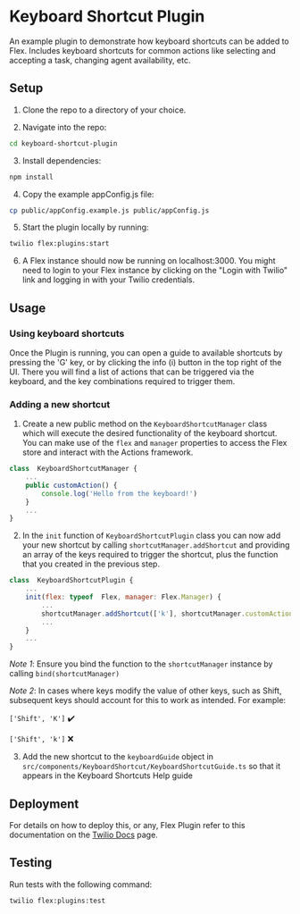 # Keyboard Shortcut Plugin

An example plugin to demonstrate how keyboard shortcuts can be added to Flex. Includes keyboard shortcuts for common actions like selecting and accepting a task, changing agent availability, etc.

## Setup

1. Clone the repo to a directory of your choice.

2. Navigate into the repo:

```bash
cd keyboard-shortcut-plugin
```

3. Install dependencies:

```bash
npm install
```

4. Copy the example appConfig.js file:

```bash
cp public/appConfig.example.js public/appConfig.js
```

5. Start the plugin locally by running:

```bash
twilio flex:plugins:start
```

6. A Flex instance should now be running on localhost:3000. You might need to login to your Flex instance by clicking on the "Login with Twilio" link and logging in with your Twilio credentials.

## Usage

### Using keyboard shortcuts
Once the Plugin is running, you can open a guide to available shortcuts by pressing the 'G' key, or by clicking the info (i) button in the top right of the UI. There you will find a list of actions that can be triggered via the keyboard, and the key combinations required to trigger them.

### Adding a new shortcut
1.  Create a new public method on the `KeyboardShortcutManager` class which will execute the desired functionality of the keyboard shortcut. You can make use of the `flex` and `manager` properties to access the Flex store and interact with the Actions framework.
```javascript
class  KeyboardShortcutManager {
	...
	public customAction() {
	    console.log('Hello from the keyboard!')
	}
	...
}
```

2. In the `init` function of `KeyboardShortcutPlugin` class you can now add your new shortcut by calling `shortcutManager.addShortcut` and providing an array of the keys required to trigger the shortcut, plus the function that you created in the previous step.
```javascript
class  KeyboardShortcutPlugin {
	... 
	init(flex: typeof  Flex, manager: Flex.Manager) {
		...
		shortcutManager.addShortcut(['k'], shortcutManager.customAction.bind(shortcutManager));
		...
	}
	...
}
```
*Note 1*: Ensure you bind the function to the `shortcutManager` instance by calling `bind(shortcutManager)`

*Note 2*: In cases where keys modify the value of other keys, such as Shift, subsequent keys should account for this to work as intended. For example:

`['Shift', 'K']` :heavy_check_mark:

`['Shift', 'k']` :x:

3.  Add the new shortcut to the `keyboardGuide` object in `src/components/KeyboardShortcut/KeyboardShortcutGuide.ts` so that it appears in the Keyboard Shortcuts Help guide

## Deployment

For details on how to deploy this, or any, Flex Plugin refer to this documentation on the [Twilio Docs](https://www.twilio.com/docs/flex/quickstart/getting-started-plugin#deploy-your-flex-plugin) page.

## Testing

Run tests with the following command:

```bash
twilio flex:plugins:test
```